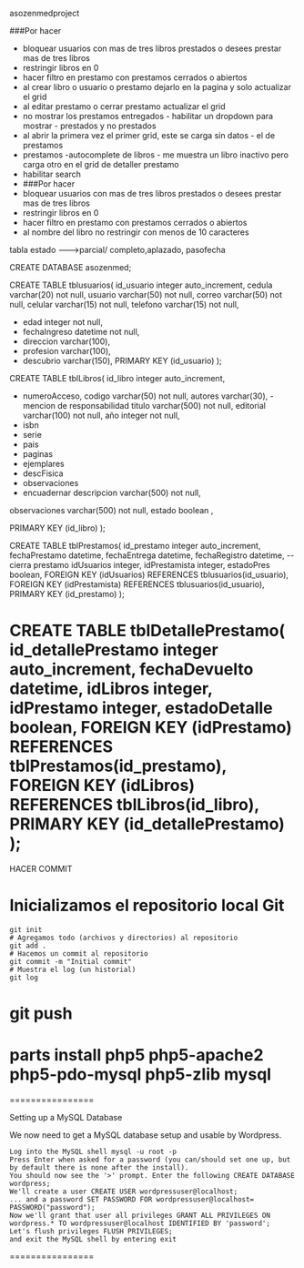 asozenmedproject


###Por hacer

- bloquear usuarios con mas de tres libros prestados o desees prestar mas de tres libros
- restringir libros en 0
- hacer filtro en prestamo con prestamos cerrados o abiertos
- al crear libro o usuario o prestamo dejarlo en la pagina y solo actualizar el grid
- al editar prestamo o cerrar prestamo actualizar el grid
- no mostrar los prestamos entregados - habilitar un dropdown para mostrar - prestados y no prestados
- al abrir la primera vez el primer grid, este se carga sin datos - el de prestamos
- prestamos -autocomplete de libros - me muestra un libro inactivo pero carga otro en el grid de detaller prestamo
- habilitar search
- ###Por hacer
- bloquear usuarios con mas de tres libros prestados o desees prestar mas de tres libros
- restringir libros en 0
- hacer filtro en prestamo con prestamos cerrados o abiertos
- al nombre del libro no restringir con menos de 10 caracteres


tabla estado --->parcial/ completo,aplazado, pasofecha

CREATE DATABASE asozenmed;

CREATE TABLE tblusuarios(
id_usuario integer auto_increment,
cedula varchar(20)  not null,
usuario varchar(50) not null,
correo varchar(50) not null,
celular varchar(15) not null,
telefono varchar(15) not null,

- edad integer not null,
- fechaIngreso datetime not null,
- direccion varchar(100),
- profesion varchar(100),
- descubrio varchar(150),
PRIMARY KEY (id_usuario)
);

CREATE TABLE tblLibros(
id_libro integer auto_increment,
- numeroAcceso,
codigo varchar(50) not null,
autores varchar(30), - mencion de responsabilidad
titulo varchar(500) not null,
editorial varchar(100) not null,
año integer not null,
- isbn
- serie
- pais
- paginas
- ejemplares
- descFisica
- observaciones
- encuadernar
descripcion varchar(500) not null,

observaciones varchar(500) not null,
estado boolean ,

PRIMARY KEY (id_libro)
);


CREATE TABLE  tblPrestamos(
id_prestamo integer auto_increment,
fechaPrestamo datetime,
fechaEntrega datetime,
fechaRegistro datetime, --cierra prestamo
idUsuarios integer,
idPrestamista integer,
estadoPres boolean,
 FOREIGN KEY (idUsuarios) REFERENCES tblusuarios(id_usuario),
 FOREIGN KEY (idPrestamista) REFERENCES tblusuarios(id_usuario),
PRIMARY KEY (id_prestamo)
);


CREATE TABLE tblDetallePrestamo(
id_detallePrestamo integer auto_increment,
fechaDevuelto datetime,
idLibros integer,
idPrestamo integer,
 estadoDetalle boolean,
 FOREIGN KEY (idPrestamo) REFERENCES tblPrestamos(id_prestamo),
 FOREIGN KEY (idLibros) REFERENCES tblLibros(id_libro),
PRIMARY KEY (id_detallePrestamo)
);
=================
HACER COMMIT
# Inicializamos el repositorio local Git
    git init
    # Agregamos todo (archivos y directorios) al repositorio
    git add .
    # Hacemos un commit al repositorio
    git commit -m "Initial commit"
    # Muestra el log (un historial)
    git log
    
# git push

# parts install php5 php5-apache2 php5-pdo-mysql php5-zlib mysql
================

Setting up a MySQL Database

We now need to get a MySQL database setup and usable by Wordpress.

    Log into the MySQL shell mysql -u root -p
    Press Enter when asked for a password (you can/should set one up, but by default there is none after the install).
    You should now see the '>' prompt. Enter the following CREATE DATABASE wordpress;
    We'll create a user CREATE USER wordpressuser@localhost;
    ... and a password SET PASSWORD FOR wordpressuser@localhost= PASSWORD("password");
    Now we'll grant that user all privileges GRANT ALL PRIVILEGES ON wordpress.* TO wordpressuser@localhost IDENTIFIED BY 'password';
    Let's flush privileges FLUSH PRIVILEGES;
    and exit the MySQL shell by entering exit

================
